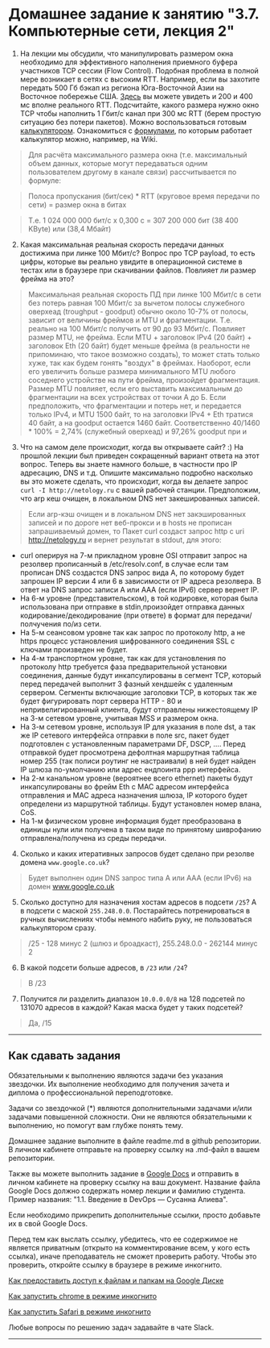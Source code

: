 # Домашнее задание к занятию "3.7. Компьютерные сети, лекция 2"

1. На лекции мы обсудили, что манипулировать размером окна необходимо для эффективного наполнения приемного буфера участников TCP сессии (Flow Control). Подобная проблема в полной мере возникает в сетях с высоким RTT. Например, если вы захотите передать 500 Гб бэкап из региона Юга-Восточной Азии на Восточное побережье США. [Здесь](https://www.cloudping.co/grid) вы можете увидеть и 200 и 400 мс вполне реального RTT. Подсчитайте, какого размера нужно окно TCP чтобы наполнить 1 Гбит/с канал при 300 мс RTT (берем простую ситуацию без потери пакетов). Можно воспользоваться готовым [калькулятором](https://www.switch.ch/network/tools/tcp_throughput/). Ознакомиться с [формулами](https://en.wikipedia.org/wiki/TCP_tuning), по которым работает калькулятор можно, например, на Wiki.



> Для расчёта максимального размера окна (т.е. максимальный объем данных, которые могут передаваться одним пользователем другому в канале связи) рассчитывается по формуле:

> Полоса пропускания (бит/сек) * RTT (круговое время передачи по сети) = размер окна в битах

> Т.е. 1 024 000 000 бит/c х 0,300 с = 307 200 000  бит (38 400  KByte) или (38,4 Мбайт)



2. Какая  максимальная реальная скорость передачи данных достижима при линке 100 Мбит/с? Вопрос про TCP payload, то есть цифры, которые вы реально увидите в операционной системе в тестах или в браузере при скачивании файлов. Повлияет ли размер фрейма на это?

> Максимальная реальная скорость ПД при линке 100 Мбит/c в сети без потерь равная 100 Мбит/c за вычетом полосы служебного оверхеад (troughput - goodput) обычно около 10-7% от полосы, зависит от величины фреймов и MTU и фрагментации. Т.е. реально на 100 Мбит/c получить от 90 до 93 Мбит/c. 
> Повлияет размер MTU, не фрейма. Если MTU + заголовок IPv4 (20 байт) + заголовок Eth (20 байт) будет меньше фрейма (в реальности не припоминаю, что такое возможно создать), то может стать только хуже, так как будем гонять "воздух" в фреймах. Наоборот, если его увеличить больше размера минимального MTU любого соседнего устройстве на пути фрейма, произойдет фрагментация.  Размер MTU повлияет, если его выставить максимальным до фрагментации на всех устройствах от точки А до Б.
> Если предположить, что фрагментации и потерь нет, и передается только IPv4, и MTU 1500 байт, то на заголовки IPv4 + Eth тратися 40 байт, а на goodput остается 1460 байт. Соответственно 40/1460 * 100% = 2,74% (служебный оверхеад) и 97,26% goodput при и


3. Что на самом деле происходит, когда вы открываете сайт? :)
На прошлой лекции был приведен сокращенный вариант ответа на этот вопрос. Теперь вы знаете намного больше, в частности про IP адресацию, DNS и т.д.
Опишите максимально подробно насколько вы это можете сделать, что происходит, когда вы делаете запрос `curl -I http://netology.ru` с вашей рабочей станции. Предположим, что arp кеш очищен, в локальном DNS нет закешированных записей.


> Если arp-кэш очищен и в локальном DNS нет закэшированных записей и по дороге нет веб-прокси и в hosts не прописан запрашиваемый домен, то
> Пакет curl создаст запрос http с uri http://netology.ru и вернет результат в stdout, для этого:
* curl оперируя на 7-м прикладном уровне OSI отправит запрос на резолвер прописанный в /etc/resolv.conf, в случае если там прописан DNS создастся DNS запрос вида A, по которому будет запрошен IP версии 4 или 6 в зависимости от IP адреса резолвера. В ответ на DNS запрос записи А или ААА (если IPv6) сервер вернет IP.
* На 6-м уровне (представительском), в той кодировке, которая была использована при отправке в stdin,произойдет отправка данных кодирование/декодирование (при ответе) в формат для передачи/полчучения по/из сети.
* На 5-м сеансовом уровне так как запрос по протоколу http, а не https процесс установления шифрованного соединения SSL с ключами произведен не будет.
* На 4-м транспортном уровне, так как для установления по протоколу http требуется фаза предварительной установки соединения, данные будут инкапсулированы в сегмент TCP, который перед передачей выполнит 3 фазный хендшейк с удаленным сервером. Сегменты включающие заголовки TCP, в которых так же будет фигурировать порт сервера HTTP - 80 и непривелигированный клиента, будут отправлены нижестоящему IP на 3-м сетевом уровне, учитывая MSS и размером окна.
* На 3-м сетевом уровне, используя IP для указания в поле dst, а так же IP сетевого интерфейса отправки в поле src, пакет будет подготовлен с установленным параметрами DF, DSCP, .... Перед отправкой будет просмотрена дефолтная маршрутная таблица номер 255 (так полиси роутинг не настраивали) в ней будет найден IP шлюза по-умолчанию или адрес ендпоинта ppp интерфейса. 
* На 2-м канальном уровне (вероятнее всего ethernet) пакеты будут инкапсулированы во фрейм Eth c МАС адресом интерфейса отправления и МАС адреса назначения шлюза, IP которого будет определени из маршрутной таблицы. Будут установлен номер влана, CoS.
* На 1-м физическом уровне информация будет преобразована в единицы нули или получена в таком виде по принятому шиврофанию отправлена/получена из среды передачи.


4. Сколько и каких итеративных запросов будет сделано при резолве домена `www.google.co.uk`?

> Будет выполнен один DNS запрос типа А или ААА (если IPv6) на домен www.google.co.uk

5. Сколько доступно для назначения хостам адресов в подсети `/25`? А в подсети с маской `255.248.0.0`. Постарайтесь потренироваться в ручных вычислениях чтобы немного набить руку, не пользоваться калькулятором сразу.

> /25 - 128 минус 2 (шлюз и броадкаст), 255.248.0.0 - 262144 минус 2 


6. В какой подсети больше адресов, в `/23` или `/24`?

> В /23

7. Получится ли разделить диапазон `10.0.0.0/8` на 128 подсетей по 131070 адресов в каждой? Какая маска будет у таких подсетей?

> Да, /15

 
 ---

## Как сдавать задания

Обязательными к выполнению являются задачи без указания звездочки. Их выполнение необходимо для получения зачета и диплома о профессиональной переподготовке.

Задачи со звездочкой (*) являются дополнительными задачами и/или задачами повышенной сложности. Они не являются обязательными к выполнению, но помогут вам глубже понять тему.

Домашнее задание выполните в файле readme.md в github репозитории. В личном кабинете отправьте на проверку ссылку на .md-файл в вашем репозитории.

Также вы можете выполнить задание в [Google Docs](https://docs.google.com/document/u/0/?tgif=d) и отправить в личном кабинете на проверку ссылку на ваш документ.
Название файла Google Docs должно содержать номер лекции и фамилию студента. Пример названия: "1.1. Введение в DevOps — Сусанна Алиева".

Если необходимо прикрепить дополнительные ссылки, просто добавьте их в свой Google Docs.

Перед тем как выслать ссылку, убедитесь, что ее содержимое не является приватным (открыто на комментирование всем, у кого есть ссылка), иначе преподаватель не сможет проверить работу. Чтобы это проверить, откройте ссылку в браузере в режиме инкогнито.

[Как предоставить доступ к файлам и папкам на Google Диске](https://support.google.com/docs/answer/2494822?hl=ru&co=GENIE.Platform%3DDesktop)

[Как запустить chrome в режиме инкогнито ](https://support.google.com/chrome/answer/95464?co=GENIE.Platform%3DDesktop&hl=ru)

[Как запустить  Safari в режиме инкогнито ](https://support.apple.com/ru-ru/guide/safari/ibrw1069/mac)

Любые вопросы по решению задач задавайте в чате Slack.

---
